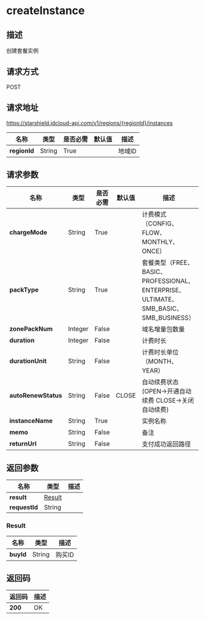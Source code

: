 # createInstance


## 描述
创建套餐实例

## 请求方式
POST

## 请求地址
https://starshield.jdcloud-api.com/v1/regions/{regionId}/instances

|名称|类型|是否必需|默认值|描述|
|---|---|---|---|---|
|**regionId**|String|True| |地域ID|

## 请求参数
|名称|类型|是否必需|默认值|描述|
|---|---|---|---|---|
|**chargeMode**|String|True| |计费模式（CONFIG、FLOW、MONTHLY、ONCE）|
|**packType**|String|True| |套餐类型（FREE、BASIC、PROFESSIONAL、ENTERPRISE、ULTIMATE、SMB_BASIC、SMB_BUSINESS）|
|**zonePackNum**|Integer|False| |域名增量包数量|
|**duration**|Integer|False| |计费时长|
|**durationUnit**|String|False| |计费时长单位（MONTH、YEAR）|
|**autoRenewStatus**|String|False|CLOSE|自动续费状态(OPEN->开通自动续费 CLOSE->关闭自动续费)|
|**instanceName**|String|True| |实例名称|
|**memo**|String|False| |备注|
|**returnUrl**|String|False| |支付成功返回路径|


## 返回参数
|名称|类型|描述|
|---|---|---|
|**result**|[Result](#result)| |
|**requestId**|String| |

### <div id="Result">Result</div>
|名称|类型|描述|
|---|---|---|
|**buyId**|String|购买ID|

## 返回码
|返回码|描述|
|---|---|
|**200**|OK|
